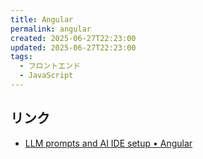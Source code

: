 ```yaml
---
title: Angular
permalink: angular
created: 2025-06-27T22:23:00
updated: 2025-06-27T22:23:00
tags:
  - フロントエンド
  - JavaScript
---
```

## リンク
- [LLM prompts and AI IDE setup • Angular](https://angular.dev/ai/develop-with-ai)